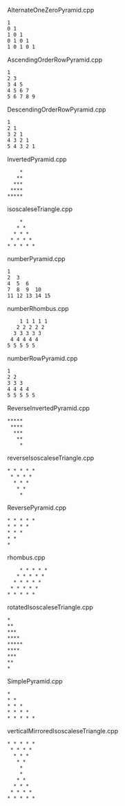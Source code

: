 ﻿AlternateOneZeroPyramid.cpp
```
1
0 1
1 0 1
0 1 0 1
1 0 1 0 1
```
AscendingOrderRowPyramid.cpp
```
1
2 3
3 4 5
4 5 6 7
5 6 7 8 9
```
DescendingOrderRowPyramid.cpp
```
1
2 1
3 2 1
4 3 2 1
5 4 3 2 1
```
InvertedPyramid.cpp
```
    *
   **
  ***
 ****
*****
```
isoscaleseTriangle.cpp
```
    *
   * *
  * * *
 * * * *
* * * * *
```
numberPyramid.cpp
```
1
2  3
4  5  6
7  8  9  10
11 12 13 14 15
```
numberRhombus.cpp
```
    1 1 1 1 1
   2 2 2 2 2
  3 3 3 3 3
 4 4 4 4 4
5 5 5 5 5
```
numberRowPyramid.cpp
```
1
2 2
3 3 3
4 4 4 4
5 5 5 5 5
```
ReverseInvertedPyramid.cpp
```
*****
 ****
  ***
   **
    *
```
reverseIsoscaleseTriangle.cpp
```
* * * * *
 * * * *
  * * *
   * *
    *
```
ReversePyramid.cpp
```
* * * * *
* * * *
* * *
* *
*
```
rhombus.cpp
```
    * * * * *
   * * * * *
  * * * * *
 * * * * *
* * * * *
```
rotatedIsoscaleseTriangle.cpp
```
*
**
***
****
*****
****
***
**
*
```
SimplePyramid.cpp
```
*
* *
* * *
* * * *
* * * * *
```
verticalMirroredIsoscaleseTriangle.cpp
```
* * * * *
 * * * *
  * * *
   * *
    *
    *
   * *
  * * *
 * * * *
* * * * *
```

